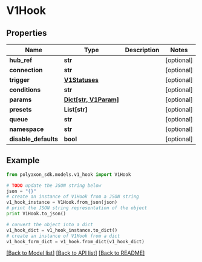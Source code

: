 # V1Hook


## Properties
Name | Type | Description | Notes
------------ | ------------- | ------------- | -------------
**hub_ref** | **str** |  | [optional] 
**connection** | **str** |  | [optional] 
**trigger** | [**V1Statuses**](V1Statuses.md) |  | [optional] 
**conditions** | **str** |  | [optional] 
**params** | [**Dict[str, V1Param]**](V1Param.md) |  | [optional] 
**presets** | **List[str]** |  | [optional] 
**queue** | **str** |  | [optional] 
**namespace** | **str** |  | [optional] 
**disable_defaults** | **bool** |  | [optional] 

## Example

```python
from polyaxon_sdk.models.v1_hook import V1Hook

# TODO update the JSON string below
json = "{}"
# create an instance of V1Hook from a JSON string
v1_hook_instance = V1Hook.from_json(json)
# print the JSON string representation of the object
print V1Hook.to_json()

# convert the object into a dict
v1_hook_dict = v1_hook_instance.to_dict()
# create an instance of V1Hook from a dict
v1_hook_form_dict = v1_hook.from_dict(v1_hook_dict)
```
[[Back to Model list]](../README.md#documentation-for-models) [[Back to API list]](../README.md#documentation-for-api-endpoints) [[Back to README]](../README.md)


